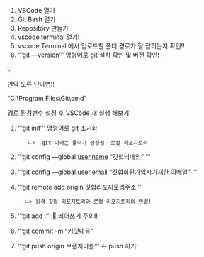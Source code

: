1. VSCode 열기
2. Git Bash 열기
3. Repository 만들기
4. vscode terminal 열기!
5. vscode Terminal 에서 업로드할 폴더 경로가 잘 잡히는지 확인!!
6. ‘’’git —version’’’ 명령어로 git 설치 확인 및 버전 확인!

<aside>
💡

만약 오류 난다면!!

“C:\Program Files\Git\cmd”

경로 환경변수 설정 후 VSCode 재 실행 해보기!

</aside>

1. ‘’’git init’’’ 명령어로 git 초기화

          ㄴ> .git 이라는 폴더가 생성됨! 로컬 리포지토리

1. ‘’’git config —global [user.name](http://user.name) “깃헙닉네임” ’’’
2. ‘’’git config —global [user.email](http://user.email) “깃헙회원가입시기재한 이메일” ‘’’
3. ‘’’git remote add origin 깃헙리포지토리주소’’’

         ㄴ> 원격 깃헙 리포지토리와 로컬 리포지토리의 연결!

1. ‘’’git add .’’’ 🚨 띄어쓰기 주의!!
2. ‘’’git commit -m “커밋내용”
3. ‘’’git push origin 브랜치이름’’’ ← push 하기!
